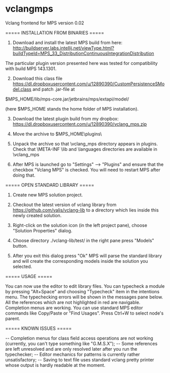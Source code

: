# vclangmps

Vclang frontend for MPS version 0.02

===== INSTALLATION FROM BINARIES =====

1. Download and install the latest MPS build from here:
http://buildserver.labs.intellij.net/viewType.html?buildTypeId=MPS_33_DistributionContinuousIntegrationDistribution

The particular plugin version presented here was tested for compatibility with build MPS 143.1301.

2. Download this class file https://dl.dropboxusercontent.com/u/12890390/CustomPersistenceSModel.class
and patch .jar-file at 

$MPS_HOME/lib/mps-core.jar/jetbrains/mps/extapi/model/ 

(here $MPS_HOME stands the home folder of MPS installation).

3. Download the latest plugin build from my dropbox: https://dl.dropboxusercontent.com/u/12890390/vclang_mps.zip

3. Move the archive to $MPS_HOME\plugins\ 

4. Unpack the archive so that \vclang_mps directory appears in plugins.
Check that \META-INF \lib and \languages directories are available in \vclang_mps

5. After MPS is launched go to "Settings" --> "Plugins" and ensure that the checkbox "Vclang MPS" is checked. 
You will need to restart MPS after doing that.

===== OPEN STANDARD LIBRARY =====

1. Create new MPS solution project.

2. Checkout the latest version of vclang library from https://github.com/valis/vclang-lib to a directory which lies inside this newly created solution.

3. Right-click on the solution icon (in the left project pane), choose "Solution Properties" dialog.

4. Choose directory ./vclang-lib/test/ in the right pane press "Models" button.

5. After you exit this dialog press "Ok" MPS will parse the standard library and will create the corresponding models inside the solution you selected.

===== USAGE =====

You can now use the editor to edit library files. You can typecheck a module by pressing "Alt+Space" and choosing "Typecheck" item in the intentions menu.
The typechecking errors will be shown in the messages pane below. All the references which are not highlighted in red are navigable.
Completion menus are working. You can use standard MPS editor commands like Copy/Paste or "Find Usages". Press Ctrl+W to select node's parent.

===== KNOWN ISSUES =====

 -- Completion menus for class field access operations are not working (currently, you can't type something like "G.M.S.X");
 -- Some references are left unresolved and are only resolved later after you run the typechecker;
 -- Editor mechanics for patterns is currently rather unsatisfactory;
 -- Saving to text file uses standard vclang pretty printer whose output is hardly readable at the moment.

